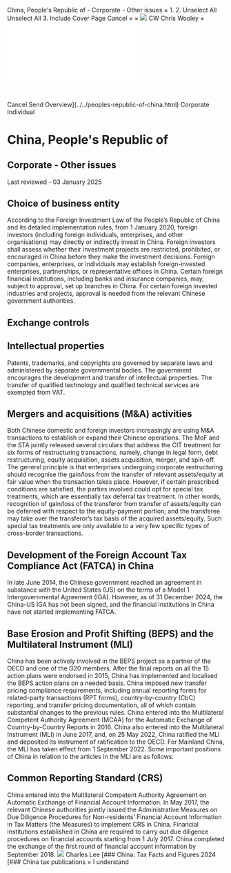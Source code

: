 China, People's Republic of - Corporate - Other issues
×
1.
2.
Unselect All
Unselect All
3.
Include Cover Page
Cancel
×
×
![](../../-/media/world-wide-tax-summaries/attachments/global---chris-wooley.ashx%3Frev=ac5e5f3223b34096b1afc2a6009c7320&revision=ac5e5f32-23b3-4096-b1af-c2a6009c7320&hash=859B7ADC84DC2CBEC9760E9E6EE7DE6D0A8BFCDF)
CW
Chris Wooley
×
![](other-issues.html)
######
Cancel
Send
Overview](../../peoples-republic-of-china.html)
Corporate
Individual
# China, People's Republic of
## Corporate - Other issues
Last reviewed - 03 January 2025
## Choice of business entity
According to the Foreign Investment Law of the People’s Republic of China and its detailed implementation rules, from 1 January 2020, foreign investors (including foreign individuals, enterprises, and other organisations) may directly or indirectly invest in China. Foreign investors shall assess whether their investment projects are restricted, prohibited, or encouraged in China before they make the investment decisions. Foreign companies, enterprises, or individuals may establish foreign-invested enterprises, partnerships, or representative offices in China. Certain foreign financial institutions, including banks and insurance companies, may, subject to approval, set up branches in China. For certain foreign invested industries and projects, approval is needed from the relevant Chinese government authorities.
## Exchange controls
## Intellectual properties
Patents, trademarks, and copyrights are governed by separate laws and administered by separate governmental bodies. The government encourages the development and transfer of intellectual properties. The transfer of qualified technology and qualified technical services are exempted from VAT.
## Mergers and acquisitions (M&A) activities
Both Chinese domestic and foreign investors increasingly are using M&A transactions to establish or expand their Chinese operations.
The MoF and the STA jointly released several circulars that address the CIT treatment for six forms of restructuring transactions, namely, change in legal form, debt restructuring, equity acquisition, assets acquisition, merger, and spin-off. The general principle is that enterprises undergoing corporate restructuring should recognise the gain/loss from the transfer of relevant assets/equity at fair value when the transaction takes place. However, if certain prescribed conditions are satisfied, the parties involved could opt for special tax treatments, which are essentially tax deferral tax treatment. In other words, recognition of gain/loss of the transferor from transfer of assets/equity can be deferred with respect to the equity-payment portion; and the transferee may take over the transferor’s tax basis of the acquired assets/equity. Such special tax treatments are only available to a very few specific types of cross-border transactions.
## Development of the Foreign Account Tax Compliance Act (FATCA) in China
In late June 2014, the Chinese government reached an agreement in substance with the United States (US) on the terms of a Model 1 Intergovernmental Agreement (IGA). However, as of 31 December 2024, the China-US IGA has not been signed, and the financial institutions in China have not started implementing FATCA.
## Base Erosion and Profit Shifting (BEPS) and the Multilateral Instrument (MLI)
China has been actively involved in the BEPS project as a partner of the OECD and one of the G20 members. After the final reports on all the 15 action plans were endorsed in 2015, China has implemented and localised the BEPS action plans on a needed basis.
China imposed new transfer pricing compliance requirements, including annual reporting forms for related-party transactions (RPT forms), country-by-country (CbC) reporting, and transfer pricing documentation, all of which contain substantial changes to the previous rules.
China entered into the Multilateral Competent Authority Agreement (MCAA) for the Automatic Exchange of Country-by-Country Reports in 2016.
China also entered into the Multilateral Instrument (MLI) in June 2017, and, on 25 May 2022, China ratified the MLI and deposited its instrument of ratification to the OECD. For Mainland China, the MLI has taken effect from 1 September 2022. Some important positions of China in relation to the articles in the MLI are as follows:
## Common Reporting Standard (CRS)
China entered into the Multilateral Competent Authority Agreement on Automatic Exchange of Financial Account Information. In May 2017, the relevant Chinese authorities jointly issued the Administrative Measures on Due Diligence Procedures for Non-residents’ Financial Account Information in Tax Matters (the Measures) to implement CRS in China. Financial institutions established in China are required to carry out due diligence procedures on financial accounts starting from 1 July 2017. China completed the exchange of the first round of financial account information by September 2018.
![](../../-/media/world-wide-tax-summaries/peoplesrepublicofchinacharles-leedownload-1jpg20240111012549869.ashx%3Frev=561053938de94d24a7facd29958b8576&revision=56105393-8de9-4d24-a7fa-cd29958b8576&hash=BBF4BA293E536D177EA006B367E1FD470DF13EBC)
Charles Lee
[### China: Tax Facts and Figures 2024
[### China tax publications
×
I understand